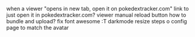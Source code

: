 when a viewer "opens in new tab, open it on pokedextracker.com"
link to just open it in pokedextracker.com?
viewer manual reload button
how to bundle and upload?
fix font awesome :T
darkmode
resize steps o config page to match the avatar
